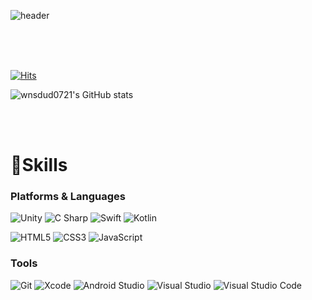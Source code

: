 ![header](https://capsule-render.vercel.app/api?type=Slice&color=72bad6&height=300&section=header&text=Junyoung%20Hong&fontSize=90&fontColor=FFFFFF)

<br/><br/><br/>

[![Hits](https://hits.seeyoufarm.com/api/count/incr/badge.svg?url=https%3A%2F%2Fgithub.com%2F%2508wnsdud0721&count_bg=%2335BBCA&title_bg=%230191BA&icon=github.svg&icon_color=%23E7E7E7&title=hits&edge_flat=false)](https://hits.seeyoufarm.com)

![wnsdud0721's GitHub stats](https://github-readme-stats.vercel.app/api?username=wnsdud0721&theme=react&show_icons=true)

<br/><br/>

# 💪Skills
### Platforms & Languages
![Unity](https://img.shields.io/badge/Unity-FFFFFF.svg?&style=for-the-badge&logo=Unity&logoColor=black)
![C Sharp](https://img.shields.io/badge/C%20Sharp-239120.svg?&style=for-the-badge&logo=C%20Sharp&logoColor=white)
![Swift](https://img.shields.io/badge/Swift-F05138.svg?&style=for-the-badge&logo=Swift&logoColor=white)
![Kotlin](https://img.shields.io/badge/Kotlin-7F52FF.svg?&style=for-the-badge&logo=Kotlin&logoColor=white)

![HTML5](https://img.shields.io/badge/HTML-E34F26.svg?&style=for-the-badge&logo=HTML5&logoColor=white)
![CSS3](https://img.shields.io/badge/CSS3-1572B6.svg?&style=for-the-badge&logo=CSS3&logoColor=white)
![JavaScript](https://img.shields.io/badge/JavaScript-F7DF1E.svg?&style=for-the-badge&logo=JavaScript&logoColor=white)




### Tools
![Git](https://img.shields.io/badge/Git-F05032.svg?&style=for-the-badge&logo=Git&logoColor=white)
![Xcode](https://img.shields.io/badge/Xcode-147EFB.svg?&style=for-the-badge&logo=Xcode&logoColor=white)
![Android Studio](https://img.shields.io/badge/Android%20Studio-3DDC84.svg?&style=for-the-badge&logo=Android%20Studio&logoColor=white)
![Visual Studio](https://img.shields.io/badge/Visual%20Studio-5C2D91.svg?&style=for-the-badge&logo=Visual%20Studio&logoColor=white)
![Visual Studio Code](https://img.shields.io/badge/Visual%20Studio%20Code-007ACC.svg?&style=for-the-badge&logo=Visual%20Studio%20Code&logoColor=white)
<!--
**wnsdud0721/wnsdud0721** is a ✨ _special_ ✨ repository because its `README.md` (this file) appears on your GitHub profile.

Here are some ideas to get you started:



- 🔭 I’m currently working on ...
- 🌱 I’m currently learning ...
- 👯 I’m looking to collaborate on ...
- 🤔 I’m looking for help with ...
- 💬 Ask me about ...
- 📫 How to reach me: ...
- 😄 Pronouns: ...
- ⚡ Fun fact: ...
-->
